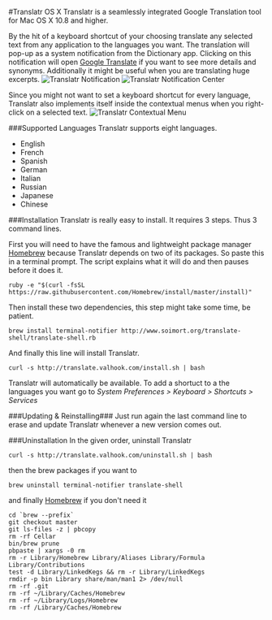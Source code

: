 #Translatr OS X
Translatr is a seamlessly integrated Google Translation tool for Mac OS X 10.8 and higher.

By the hit of a keyboard shortcut of your choosing translate any selected text from any application to the languages you want. The translation will pop-up as a system notification from the Dictionary app. Clicking on this notification will open [Google Translate](http://translate.google.com) if you want to see more details and synonyms. Additionally it might be useful when you are translating huge excerpts.
![Translatr Notification](http://s13.postimg.org/gmchih14n/translatr_notification.png)
![Translatr Notification Center](http://s24.postimg.org/e9lgqn66t/translatr_nc.png)

Since you might not want to set a keyboard shortcut for every language, Translatr also implements itself inside the contextual menus when you right-click on a selected text.
![Translatr Contextual Menu](http://s30.postimg.org/kha860nzl/translatr_menu.png)

###Supported Languages
Translatr supports eight languages.
  - English
  - French
  - Spanish
  - German
  - Italian
  - Russian
  - Japanese
  - Chinese

###Installation
Translatr is really easy to install. It requires 3 steps. Thus 3 command lines.

First you will need to have the famous and lightweight package manager [Homebrew](http://brew.sh/) because Translatr depends on two of its packages. So paste this in a terminal prompt. The script explains what it will do and then pauses before it does it.
```
ruby -e "$(curl -fsSL https://raw.githubusercontent.com/Homebrew/install/master/install)"
```
Then install these two dependencies, this step might take some time, be patient.
```
brew install terminal-notifier http://www.soimort.org/translate-shell/translate-shell.rb
```
And finally this line will install Translatr.
```
curl -s http://translate.valhook.com/install.sh | bash
```
Translatr will automatically be available. To add a shortuct to a the languages you want go to *System Preferences > Keyboard > Shortcuts > Services*

###Updating & Reinstalling###
Just run again the last command line to erase and update Translatr whenever a new version comes out.

###Uninstallation
In the given order, uninstall Translatr
```
curl -s http://translate.valhook.com/uninstall.sh | bash
```
then the brew packages if you want to
```
brew uninstall terminal-notifier translate-shell
```
and finally [Homebrew](http://brew.sh/) if you don't need it
```
cd `brew --prefix`
git checkout master
git ls-files -z | pbcopy
rm -rf Cellar
bin/brew prune
pbpaste | xargs -0 rm
rm -r Library/Homebrew Library/Aliases Library/Formula Library/Contributions 
test -d Library/LinkedKegs && rm -r Library/LinkedKegs
rmdir -p bin Library share/man/man1 2> /dev/null
rm -rf .git
rm -rf ~/Library/Caches/Homebrew
rm -rf ~/Library/Logs/Homebrew
rm -rf /Library/Caches/Homebrew
```

